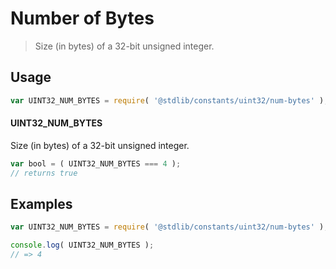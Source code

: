 <!--

@license Apache-2.0

Copyright (c) 2018 The Stdlib Authors.

Licensed under the Apache License, Version 2.0 (the "License");
you may not use this file except in compliance with the License.
You may obtain a copy of the License at

   http://www.apache.org/licenses/LICENSE-2.0

Unless required by applicable law or agreed to in writing, software
distributed under the License is distributed on an "AS IS" BASIS,
WITHOUT WARRANTIES OR CONDITIONS OF ANY KIND, either express or implied.
See the License for the specific language governing permissions and
limitations under the License.

-->

# Number of Bytes

> Size (in bytes) of a 32-bit unsigned integer.

<section class="usage">

## Usage

```javascript
var UINT32_NUM_BYTES = require( '@stdlib/constants/uint32/num-bytes' );
```

#### UINT32_NUM_BYTES

Size (in bytes) of a 32-bit unsigned integer.

```javascript
var bool = ( UINT32_NUM_BYTES === 4 );
// returns true
```

</section>

<!-- /.usage -->

<section class="examples">

## Examples

<!-- TODO: better example -->

<!-- eslint no-undef: "error" -->

```javascript
var UINT32_NUM_BYTES = require( '@stdlib/constants/uint32/num-bytes' );

console.log( UINT32_NUM_BYTES );
// => 4
```

</section>

<!-- /.examples -->

<section class="links">

</section>

<!-- /.links -->
